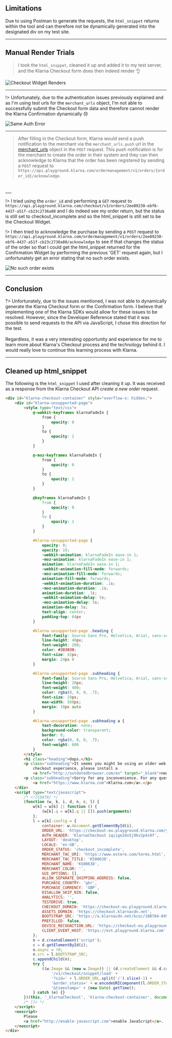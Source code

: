 ## Limitations
Due to using Postman to generate the requests, the ```html_snippet``` returns within the tool and can therefore not be dynamically generated into the designated div on my test site.

---

## Manual Render Trials
>I took the ```html_snippet```, cleaned it up and added it to my test server, and the Klarna Checkout form does then indeed render :ok_hand: <br>

![Checkout Widget Renders](https://res.cloudinary.com/n8dawg/image/upload/v1531073336/Checkout.png 'Checkout Widget Renders')
___

!> Unfortunately, due to the authentication issues previously explained and as I'm using test urls for the ```merchant_urls``` object, I'm not able to successfully submit the Checkout form data and therefore cannot render the Klarna Confirmation dynamically :disappointed:

![Same Auth Error](https://res.cloudinary.com/n8dawg/image/upload/v1531073942/error_authentication.png 'Same Authentication Error')

___

> After filling in the Checkout form, Klarna would send a push notification to the merchant via the ```merchant_urls.push``` url in the [merchant_urls](/order-id?id=merchant-data) object in the ```POST``` request. This push notification is for the merchant to create the order in their system and they can then acknowledge to Klarna that the order has been registered by sending a ```POST``` request to ```https://api.playground.klarna.com/ordermanagement/v1/orders/{order_id}/acknowledge```.
<br> 
___

!> I tried using the ```order_id``` and performing a ```GET``` request to ```https://api.playground.klarna.com/checkout/v3/orders/2ee89230-ebf6-4437-a51f-cb23c2736a80``` and I do indeed see my order return, but the status is still set to checkout_incomplete and so the html_snippet is still set to be the Checkout Widget. <br>

!> I then tried to acknowledge the purchase by sending a ```POST``` request to ```https://api.playground.klarna.com/ordermanagement/v1/orders/2ee89230-ebf6-4437-a51f-cb23c2736a80/acknowledge``` to see if that changes the status of the order so that I could get the html_snippet returned for the Confirmation Widget by performing the previous 'GET' request again, but I unfortunately get an error stating that no such order exists. <br>

![No such order exists](https://res.cloudinary.com/n8dawg/image/upload/v1531110122/acknowledge.png 'No such order exists?')

___


## Conclusion
?> Unfortunately, due to the issues mentioned, I was not able to dynamically generate the Klarna Checkout form or the Confirmation form. I believe that implementing one of the Klarna SDKs would allow for these issues to be resolved. However, since the Developer Reference stated that it was possible to send requests to the API via JavaScript, I chose this direction for the test. <br><br> Regardless, it was a very interesting opportunity and experience for me to learn more about Klarna's Checkout process and the technology behind it. I would really love to continue this learning process with Klarna.

___


## Cleaned up html_snippet
The following is the ```html_snippet``` I used after cleaning it up. It was received as a response from the Klarna Checkout API _create a new order_ request.
```html
<div id="klarna-checkout-container" style="overflow-x: hidden;">
    <div id="klarna-unsupported-page">
        <style type="text/css">
            @-webkit-keyframes klarnaFadeIn {
                from {
                    opacity: 0
                }
                to {
                    opacity: 1
                }
            }

            @-moz-keyframes klarnaFadeIn {
                from {
                    opacity: 0
                }
                to {
                    opacity: 1
                }
            }

            @keyframes klarnaFadeIn {
                from {
                    opacity: 0
                }
                to {
                    opacity: 1
                }
            }

            #klarna-unsupported-page {
                opacity: 0;
                opacity: 19;
                -webkit-animation: klarnaFadeIn ease-in 1;
                -moz-animation: klarnaFadeIn ease-in 1;
                animation: klarnaFadeIn ease-in 1;
                -webkit-animation-fill-mode: forwards;
                -moz-animation-fill-mode: forwards;
                animation-fill-mode: forwards;
                -webkit-animation-duration: .1s;
                -moz-animation-duration: .1s;
                animation-duration: .1s;
                -webkit-animation-delay: 5s;
                -moz-animation-delay: 5s;
                animation-delay: 5s;
                text-align: center;
                padding-top: 64px
            }

            #klarna-unsupported-page .heading {
                font-family: Source Sans Pro, Helvetica, Arial, sans-serif;
                line-height: 48px;
                font-weight: 200;
                color: #303030;
                font-size: 42px;
                margin: 24px 0
            }

            #klarna-unsupported-page .subheading {
                font-family: Source Sans Pro, Helvetica, Arial, sans-serif;
                line-height: 28px;
                font-weight: 400;
                color: rgba(0, 0, 0, .7);
                font-size: 19px;
                max-width: 560px;
                margin: 10px auto
            }

            #klarna-unsupported-page .subheading a {
                text-decoration: none;
                background-color: transparent;
                border: 0;
                color: rgba(0, 0, 0, .7);
                font-weight: 600
            }
        </style>
        <h1 class="heading">Oops.</h1>
        <p class="subheading">It seems you might be using an older web browser which is not safe nor compatible with modern web sites. For a smoother
            checkout experience, please install a
            <a href="http://outdatedbrowser.com/en" target="_blank">newer browser</a>.</p>
        <p class="subheading">Sorry for any inconvenience. For any questions, please contact customer service at
            <a href="https://www.klarna.com">Klarna.com</a>.</p>
    </div>
    <script type="text/javascript">
        /* <![CDATA[ */
        (function (w, k, i, d, n, c, l) {
            w[k] = w[k] || function () {
                (w[k].q = w[k].q || []).push(arguments)
            };
            l = w[k].config = {
                container: w.document.getElementById(i),
                ORDER_URL: 'https://checkout-eu.playground.klarna.com/yaco/orders/2ee89230-ebf6-4437-a51f-cb23c2736a80',
                AUTH_HEADER: 'KlarnaCheckout iqiige2dx5j9kv2p4s9f',
                LAYOUT: 'desktop',
                LOCALE: 'en-GB',
                ORDER_STATUS: 'checkout_incomplete',
                MERCHANT_TAC_URI: 'https://www.estore.com/terms.html',
                MERCHANT_TAC_TITLE: 'K500638',
                MERCHANT_NAME: 'K500638',
                MERCHANT_COLOR: '',
                GUI_OPTIONS: [],
                ALLOW_SEPARATE_SHIPPING_ADDRESS: false,
                PURCHASE_COUNTRY: 'gbr',
                PURCHASE_CURRENCY: 'GBP',
                DISALLOW_SKIP_NIN: false,
                ANALYTICS: '',
                TESTDRIVE: true,
                CHECKOUT_DOMAIN: 'https://checkout-eu.playground.klarna.com',
                ASSETS_DOMAIN: 'https://checkout.klarnacdn.net',
                BOOTSTRAP_SRC: 'https://a.klarnacdn.net/kcoc/180704-045fc0a/checkout.bootstrap.js',
                PREFILLED: false,
                DEVICE_RECOGNITION_URL: 'https://checkout-eu.playground.klarna.com/yaco/orders/2ee89230-ebf6-4437-a51f-cb23c2736a80/device_recognition',
                CLIENT_EVENT_HOST: 'https://evt.playground.klarna.com'
            };
            n = d.createElement('script');
            c = d.getElementById(i);
            n.async = !0;
            n.src = l.BOOTSTRAP_SRC;
            c.appendChild(n);
            try {
                ((w.Image && (new w.Image)) || (d.createElement && d.createElement('img')) || {}).src = l.CLIENT_EVENT_HOST +
                    '/v1/checkout/snippet/load' +
                    '?sid=' + l.ORDER_URL.split('/').slice(-1) +
                    '&order_status=' + w.encodeURIComponent(l.ORDER_STATUS) +
                    '&timestamp=' + (new Date).getTime();
            } catch (e) {}
        })(this, '_klarnaCheckout', 'klarna-checkout-container', document);
        /* ]]> */
    </script>
    <noscript>
        Please
        <a href="http://enable-javascript.com">enable JavaScript</a>.
    </noscript>
</div>
```





